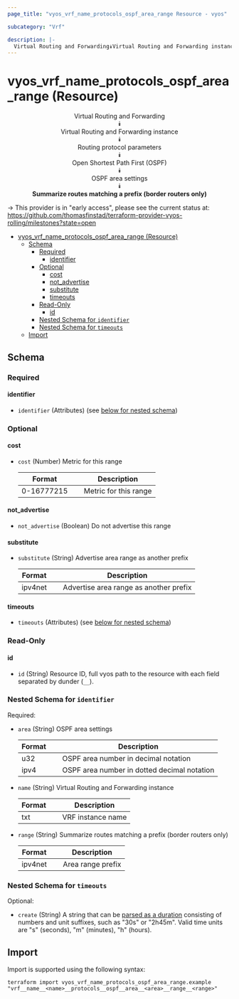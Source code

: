 ```yaml
---
page_title: "vyos_vrf_name_protocols_ospf_area_range Resource - vyos"

subcategory: "Vrf"

description: |-
  Virtual Routing and Forwarding⯯Virtual Routing and Forwarding instance⯯Routing protocol parameters⯯Open Shortest Path First (OSPF)⯯OSPF area settings⯯Summarize routes matching a prefix (border routers only)
---
```


# vyos_vrf_name_protocols_ospf_area_range (Resource)
<center>


Virtual Routing and Forwarding  
⯯  
Virtual Routing and Forwarding instance  
⯯  
Routing protocol parameters  
⯯  
Open Shortest Path First (OSPF)  
⯯  
OSPF area settings  
⯯  
**Summarize routes matching a prefix (border routers only)**


</center>

-> This provider is in "early access", please see the current status at: https://github.com/thomasfinstad/terraform-provider-vyos-rolling/milestones?state=open

<!--TOC-->

- [vyos_vrf_name_protocols_ospf_area_range (Resource)](#vyos_vrf_name_protocols_ospf_area_range-resource)
  - [Schema](#schema)
    - [Required](#required)
      - [identifier](#identifier)
    - [Optional](#optional)
      - [cost](#cost)
      - [not_advertise](#not_advertise)
      - [substitute](#substitute)
      - [timeouts](#timeouts)
    - [Read-Only](#read-only)
      - [id](#id)
    - [Nested Schema for `identifier`](#nested-schema-for-identifier)
    - [Nested Schema for `timeouts`](#nested-schema-for-timeouts)
  - [Import](#import)

<!--TOC-->

<!-- schema generated by tfplugindocs -->
## Schema

### Required

#### identifier
- `identifier` (Attributes) (see [below for nested schema](#nestedatt--identifier))

### Optional

#### cost
- `cost` (Number) Metric for this range

    |  Format      &emsp;|  Description            |
    |--------------|-------------------------|
    |  0-16777215  &emsp;|  Metric for this range  |
#### not_advertise
- `not_advertise` (Boolean) Do not advertise this range
#### substitute
- `substitute` (String) Advertise area range as another prefix

    |  Format   &emsp;|  Description                             |
    |-----------|------------------------------------------|
    |  ipv4net  &emsp;|  Advertise area range as another prefix  |
#### timeouts
- `timeouts` (Attributes) (see [below for nested schema](#nestedatt--timeouts))

### Read-Only

#### id
- `id` (String) Resource ID, full vyos path to the resource with each field separated by dunder (`__`).

<a id="nestedatt--identifier"></a>
### Nested Schema for `identifier`

Required:

- `area` (String) OSPF area settings

    |  Format  &emsp;|  Description                                  |
    |----------|-----------------------------------------------|
    |  u32     &emsp;|  OSPF area number in decimal notation         |
    |  ipv4    &emsp;|  OSPF area number in dotted decimal notation  |
- `name` (String) Virtual Routing and Forwarding instance

    |  Format  &emsp;|  Description        |
    |----------|---------------------|
    |  txt     &emsp;|  VRF instance name  |
- `range` (String) Summarize routes matching a prefix (border routers only)

    |  Format   &emsp;|  Description        |
    |-----------|---------------------|
    |  ipv4net  &emsp;|  Area range prefix  |


<a id="nestedatt--timeouts"></a>
### Nested Schema for `timeouts`

Optional:

- `create` (String) A string that can be [parsed as a duration](https://pkg.go.dev/time#ParseDuration) consisting of numbers and unit suffixes, such as &#34;30s&#34; or &#34;2h45m&#34;. Valid time units are &#34;s&#34; (seconds), &#34;m&#34; (minutes), &#34;h&#34; (hours).

## Import

Import is supported using the following syntax:

```shell
terraform import vyos_vrf_name_protocols_ospf_area_range.example "vrf__name__<name>__protocols__ospf__area__<area>__range__<range>"
```
